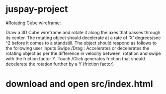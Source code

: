 # juspay-project

#Rotating Cube wireframe: 

  Draw a 3D Cube wireframe and rotate it along ​the​ ax​es​ that passes through its center. The rotating object should decelerate at a rate of ‘X’ degrees/sec​^​2 before it comes to a standstill.
  The object should respond as follows to the following user inputs
   Swipe
  ​/Drag​
  : Accelerates or decelerates the rotating object as per the difference in velocity between
​ rotation and swipe with the friction factor Y.
  Touch
​ /Click​
  generates friction that should decelerate the rotation further by a Y (friction factor)

# download and open src/index.html
